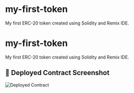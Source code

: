 # my-first-token
My first ERC-20 token created using Solidity and Remix IDE.
# my-first-token
My first ERC-20 token created using Solidity and Remix IDE.

## 📸 Deployed Contract Screenshot

![Deployed Contract](screenshots/Screenshot%202025-05-27%20203301.png)
